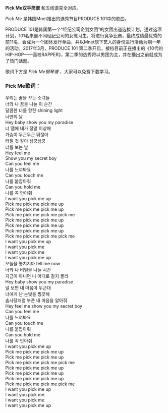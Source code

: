 

**Pick Me双手简谱** 和五线谱完全对应。

_Pick Me_ 是韩国Mnet推出的选秀节目PRODUCE 101中的歌曲。

PRODUCE
101是韩国第一个“经纪公司企划女团”的女团出道选拔计划，透过这项计划，101名来自不同经纪公司的女练习生，将进行竞争比赛，最终成绩最优秀的前11名，会成为一个团体发行单曲，并以Mnet旗下艺人的身份进行活动为期一年的活动。2017年3月，PRODUCE
101 第二季开启，接档目前正在播出的《10代的HIP-HOP——高校RAPPER》，第二季的选秀将以男团为主，并在播出之前就成为了热门话题。

歌词下方是 _Pick Me钢琴谱_ ，大家可以免费下载学习。

### Pick Me歌词：

우리는 꿈을 꾸는 소녀들  
너와 나 꿈을 나눌 이 순간  
달콤한 너를 향한 shining light  
너만의 날  
Hey baby show you my paradise  
너 땜에 내가 정말 이상해  
가슴이 두근두근 뛰잖아  
터질 것 같아 심쿵심쿵  
너를 보는 날  
Hey feel me  
Show you my secret boy  
Can you feel me  
나를 느껴봐요  
Can you touch me  
나를 붙잡아줘  
Can you hold me  
나를 꼭 안아줘  
I want you pick me up  
Pick me pick me pick me up  
Pick me pick me pick me up  
Pick me pick me pick me pick me  
Pick me pick me pick me up  
Pick me pick me pick me up  
Pick me pick me pick me up  
Pick me pick me pick me pick me  
I want you pick me up  
I want you pick me  
I want you pick me  
I want you pick me up  
오늘을 놓치지마 tell me now  
너와 나 비밀을 나눌 시간  
지금이 아니면 나 어디로 갈지 몰라  
Hey baby show you my paradise  
널 보면 내 마음이 두근대  
너에게 난 눈빛을 찡끗해  
솜사탕처럼 부푼 내 마음을 알아줘  
Hey feel me show you my secret boy  
Can you feel me  
나를 느껴봐요  
Can you touch me  
나를 붙잡아줘  
Can you hold me  
나를 꼭 안아줘  
I want you pick me up  
Pick me pick me pick me up  
Pick me pick me pick me up  
Pick me pick me pick me pick me  
Pick me pick me pick me up  
Pick me pick me pick me up  
Pick me pick me pick me up  
Pick me pick me pick me pick me  
I want you pick me up  
I want you pick me  
I want you pick me  
I want you pick me up

